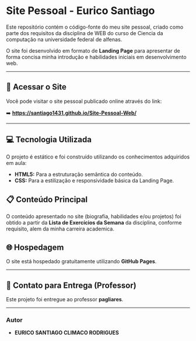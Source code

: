 # Site Pessoal - Eurico Santiago

Este repositório contém o código-fonte do meu site pessoal, criado como parte dos requisitos da disciplina de WEB do curso de Ciencia da computação na universidade federal de alfenas.

O site foi desenvolvido em formato de **Landing Page** para apresentar de forma concisa minha introdução e habilidades iniciais em desenvolvimento web.

---

## 🚀 Acessar o Site

Você pode visitar o site pessoal publicado online através do link:

➡️ **https://santiago1431.github.io/Site-Pessoal-Web/** 

---

## 💻 Tecnologia Utilizada

O projeto é estático e foi construído utilizando os conhecimentos adquiridos em aula:

* **HTML5:** Para a estruturação semântica do conteúdo.
* **CSS:** Para a estilização e responsividade básica da Landing Page.

## 📋 Conteúdo Principal

O conteúdo apresentado no site (biografia, habilidades e/ou projetos) foi obtido a partir da **Lista de Exercícios da Semana** da disciplina, conforme requisito, alem da minha carreira academica.

## 🌐 Hospedagem

O site está hospedado gratuitamente utilizando **GitHub Pages**.

---

## 📧 Contato para Entrega (Professor)

Este projeto foi entregue ao professor **pagliares**.

---

### Autor

* **EURICO SANTIAGO CLIMACO RODRIGUES**
